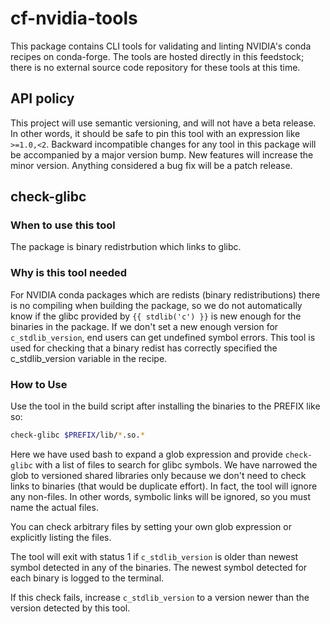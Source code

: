 # cf-nvidia-tools

This package contains CLI tools for validating and linting NVIDIA's conda recipes on
conda-forge. The tools are hosted directly in this feedstock; there is no external source
code repository for these tools at this time.

## API policy

This project will use semantic versioning, and will not have a beta release. In other words,
it should be safe to pin this tool with an expression like `>=1.0,<2`. Backward incompatible
changes for any tool in this package will be accompanied by a major version bump. New
features will increase the minor version. Anything considered a bug fix will be a patch
release.

## check-glibc

### When to use this tool

The package is binary redistrbution which links to glibc.

### Why is this tool needed

For NVIDIA conda packages which are redists (binary redistributions) there is no compiling
when building the package, so we do not automatically know if the glibc provided by `{{
stdlib('c') }}` is new enough for the binaries in the package. If we don't set a new enough
version for `c_stdlib_version`, end users can get undefined symbol errors. This tool is used
for checking that a binary redist has correctly specified the c_stdlib_version variable in
the recipe.

### How to Use

Use the tool in the build script after installing the binaries to the PREFIX like so:

```bash
check-glibc $PREFIX/lib/*.so.*
```

Here we have used bash to expand a glob expression and provide `check-glibc` with a list of
files to search for glibc symbols. We have narrowed the glob to versioned shared libraries
only because we don't need to check links to binaries (that would be duplicate effort). In
fact, the tool will ignore any non-files. In other words, symbolic links will be ignored, so
you must name the actual files.

You can check arbitrary files by setting your own glob expression or explicitly listing the
files.

The tool will exit with status 1 if `c_stdlib_version` is older than newest symbol detected
in any of the binaries. The newest symbol detected for each binary is logged to the
terminal.

If this check fails, increase `c_stdlib_version` to a version newer than the version
detected by this tool.
